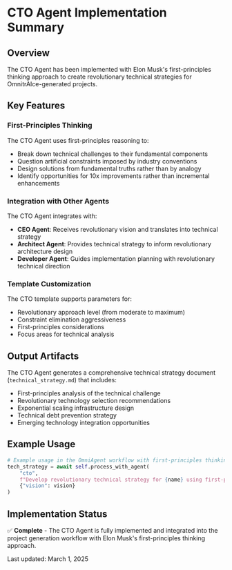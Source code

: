 # CTO Agent Implementation Summary

## Overview

The CTO Agent has been implemented with Elon Musk's first-principles thinking approach to create revolutionary technical strategies for OmnitrAIce-generated projects.

## Key Features

### First-Principles Thinking

The CTO Agent uses first-principles reasoning to:
- Break down technical challenges to their fundamental components
- Question artificial constraints imposed by industry conventions
- Design solutions from fundamental truths rather than by analogy
- Identify opportunities for 10x improvements rather than incremental enhancements

### Integration with Other Agents

The CTO Agent integrates with:
- **CEO Agent**: Receives revolutionary vision and translates into technical strategy
- **Architect Agent**: Provides technical strategy to inform revolutionary architecture design
- **Developer Agent**: Guides implementation planning with revolutionary technical direction

### Template Customization

The CTO template supports parameters for:
- Revolutionary approach level (from moderate to maximum)
- Constraint elimination aggressiveness
- First-principles considerations
- Focus areas for technical analysis

## Output Artifacts

The CTO Agent generates a comprehensive technical strategy document (`technical_strategy.md`) that includes:
- First-principles analysis of the technical challenge
- Revolutionary technology selection recommendations
- Exponential scaling infrastructure design
- Technical debt prevention strategy
- Emerging technology integration opportunities

## Example Usage

```python
# Example usage in the OmniAgent workflow with first-principles thinking
tech_strategy = await self.process_with_agent(
    "cto",
    f"Develop revolutionary technical strategy for {name} using first-principles thinking",
    {"vision": vision}
)
```

## Implementation Status

✅ **Complete** - The CTO Agent is fully implemented and integrated into the project generation workflow with Elon Musk's first-principles thinking approach.

Last updated: March 1, 2025
